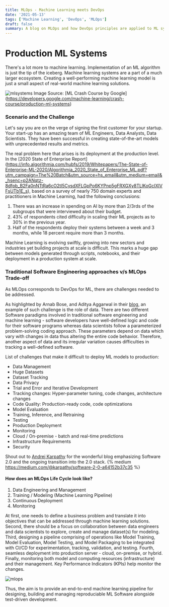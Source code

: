 ```yaml
---
title: MLOps - Machine Learning meets DevOps 
date: '2021-05-13'
tags: ['Machine Learning', 'DevOps', 'MLOps']
draft: false
summary: A blog on MLOps and how DevOps principles are applied to ML systems (MLOps).
---
```


# Production ML Systems

There's a lot more to machine learning. Implementation of an ML algorithm is just the tip of the iceberg. Machine learning systems are a part of a much larger ecosystem. Creating a well-performing machine learning model is just a small aspect of real-world machine learning solutions.

![mlsystems](https://dev-to-uploads.s3.amazonaws.com/uploads/articles/m9ralgaf6y69w4xht8xd.png)
Image Source: [ML Crash Course by Google] (https://developers.google.com/machine-learning/crash-course/production-ml-systems)

### Scenario and the Challenge

Let's say you are on the verge of signing the first customer for your startup. Your start-up has an amazing team of ML Engineers, Data Analysts, Data Scientists. They have been successful in creating state-of-the-art models with unprecedented results and metrics. 

The real problem here that arises is its deployment at the production level. In the [2020 State of Enterprise Report] (https://info.algorithmia.com/hubfs/2019/Whitepapers/The-State-of-Enterprise-ML-2020/Algorithmia_2020_State_of_Enterprise_ML.pdf?utm_campaign=The%20Batch&utm_source=hs_email&utm_medium=email&_hsenc=p2ANqtz-8dfpb_B2Fa0nNTtRa6cO2tl5CysdXFLGpPo6KYPnp5gFRXGXy8TLlKoGcIXlVFsUTb1E_s), based on a survey of nearly 750 domain experts and practitioners in Machine Learning, had the following conclusions:


1. There was an increase in spending on AI by more than 2/3rds of the subgroups that were interviewed about their budget.
2. 43% of respondents cited difficulty in scaling their ML projects as to 30% in the previous year.
3. Half of the respondents deploy their systems between a week and 3 months, while 18 percent require more than 3 months.

Machine Learning is evolving swiftly, growing into new sectors and industries yet building projects at scale is difficult. This marks a huge gap between models generated through scripts, notebooks, and their deployment in a production system at scale. 

### Traditional Software Engineering approaches v/s MLOps Trade-off

As MLOps corresponds to DevOps for ML, there are challenges needed to be addressed.

As highlighted by Arnab Bose, and Aditya Aggarwal in their [blog](https://www.kdnuggets.com/2020/12/mlops-why-required-what-is.html), an example of such challenge is the role of data. There are two different Software paradigms involved in traditional software engineering and machine learning - software developers have well-defined logic and code for their software programs whereas data scientists follow a parameterized problem-solving coding approach. These parameters depend on data which vary with changes in data thus altering the entire code behavior. Therefore, another aspect of data and its irregular variation causes difficulties in tracking a well-defined software.

List of challenges that make it difficult to deploy ML models to production:
* Data Management
 * Huge Datasets
 * Dataset Tracking
 * Data Privacy
* Trial and Error and Iterative Development
 * Tracking changes: Hyper-parameter tuning, code changes, architecture changes
 * Code Quality: Production-ready code, code optimizations
 * Model Evaluation
 * Training, Inference, and Retraining
 * Testing
* Production Deployment
 * Monitoring
 * Cloud / On-premise - batch and real-time predictions
 * Infrastructure Requirements
* Security

Shout out to [Andrej Karpathy](https://twitter.com/karpathy) for the wonderful blog emphasizing Software 2.0 and the ongoing transition into the 2.0 stack.
{% medium https://medium.com/@karpathy/software-2-0-a64152b37c35 %}

#### How does an MLOps Life Cycle look like?

1. Data Engineering and Management
2. Training / Modeling (Machine Learning Pipeline)
3. Continuous Deployment
4. Monitoring


At first, one needs to define a business problem and translate it into objectives that can be addressed through machine learning solutions. 
Second, there should be a focus on collaboration between data engineers and data scientists to explore, create and manage dataset(s) for modeling.
Third, designing a pipeline comprising of operations like Model Training, Model Evaluation, Model Testing, and Model Packaging to be integrated with CI/CD for experimentation, tracking, validation, and testing.
Fourth, seamless deployment into production server - cloud, on-premise, or hybrid.
Finally, monitoring both model and computing resources (infrastructure) and their management. Key Performance Indicators (KPIs) help monitor the changes. 

![mlops](https://dev-to-uploads.s3.amazonaws.com/uploads/articles/ujx0p6369qtmp1ex2snk.png)

Thus, the aim is to provide an end-to-end machine learning pipeline for designing, building and managing reproduciable ML Software alongside test-driven development.